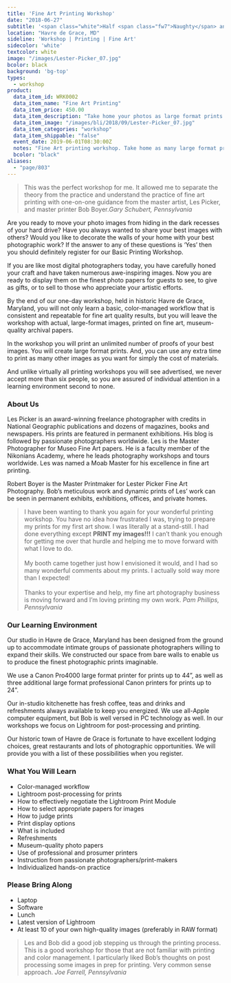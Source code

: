 ```yaml
---
title: 'Fine Art Printing Workshop'
date: "2018-06-27"
subtitle: '<span class="white">Half <span class="fw7">Naughty</span> and half nice.</span>'
location: "Havre de Grace, MD"
sideline: 'Workshop | Printing | Fine Art'
sidecolor: 'white'
textcolor: white
image: "/images/Lester-Picker_07.jpg"
bcolor: black
background: 'bg-top'
types:
  - workshop
product:
  data_item_id: WRK0002
  data_item_name: "Fine Art Printing"
  data_item_price: 450.00
  data_item_description: "Take home your photos as large format prints."
  data_item_image: "/images/bli/2018/09/Lester-Picker_07.jpg"
  data_item_categories: "workshop"
  data_item_shippable: "false"
  event_date: 2019-06-01T08:30:00Z
  notes: "Fine Art printing workshop. Take home as many large format prints as you have time to make. No refunds after May 1, 2019"
  bcolor: "black"
aliases:
  - "page/803"
---
```

> This was the perfect workshop for me. It allowed me to separate the theory from the practice and understand the practice of fine art printing with one-on-one guidance from the master artist, Les Picker, and master printer Bob Boyer.<cite>Gary Schubert, Pennsylvania</cite>

Are you ready to move your photo images from hiding in the dark recesses of your hard drive? Have you always wanted to share your best images with others? Would you like to decorate the walls of your home with your best photographic work? If the answer to any of these questions is ‘Yes’ then you should definitely register for our Basic Printing Workshop.

If you are like most digital photographers today, you have carefully honed your craft and have taken numerous awe-inspiring images. Now you are ready to display them on the finest photo papers for guests to see, to give as gifts, or to sell to those who appreciate your artistic efforts.

By the end of our one-day workshop, held in historic Havre de Grace, Maryland, you will not only learn a basic, color-managed workflow that is consistent and repeatable for fine art quality results, but you will leave the workshop with actual, large-format images, printed on fine art, museum-quality archival papers.

In the workshop you will print an unlimited number of proofs of your best images. You will create large format prints. And, you can use any extra time to print as many other images as you want for simply the cost of materials.

And unlike virtually all printing workshops you will see advertised, we never accept more than six people, so you are assured of individual attention in a learning environment second to none.

### About Us

Les Picker is an award-winning freelance photographer with credits in National Geographic publications and dozens of magazines, books and newspapers. His prints are featured in permanent exhibitions. His blog is followed by passionate photographers worldwide. Les is the Master Photographer for Museo Fine Art papers. He is a faculty member of the Nikonians Academy, where he leads photography workshops and tours worldwide. Les was named a Moab Master for his excellence in fine art printing.

Robert Boyer is the Master Printmaker for Lester Picker Fine Art Photography. Bob’s meticulous work and dynamic prints of Les’ work can be seen in permanent exhibits, exhibitions, offices, and private homes.

> I have been wanting to thank you again for your wonderful printing workshop.  You have no idea how frustrated I was, trying to prepare my prints for my first art show. I was literally at a stand-still. I had done everything except **PRINT my images!!!** I can’t thank you enough for getting me over that hurdle and helping me to move forward with what I love to do.<br><br>My booth came together just how I envisioned it would, and I had so many wonderful comments about my prints.  I actually sold way more than I expected!<br><br>Thanks to your expertise and help, my fine art photography business is moving forward and I’m loving printing my own work.<cite> Pam Phillips, Pennsylvania</cite>

### Our Learning Environment
Our studio in Havre de Grace, Maryland has been designed from the ground up to accommodate intimate groups of passionate photographers willing to expand their skills. We constructed our space from bare walls to enable us to produce the finest photographic prints imaginable.

We use a Canon Pro4000 large format printer for prints up to 44”, as well as three additional large format professional Canon printers for prints up to 24”.

Our in-studio kitchenette has fresh coffee, teas and drinks and refreshments always available to keep you energized. We use all-Apple computer equipment, but Bob is well versed in PC technology as well. In our workshops we focus on Lightroom for post-processing and printing.

Our historic town of Havre de Grace is fortunate to have excellent lodging choices, great restaurants and lots of photographic opportunities. We will provide you with a list of these possibilities when you register.

### What You Will Learn
- Color-managed workflow
- Lightroom post-processing for prints
- How to effectively negotiate the Lightroom Print Module
- How to select appropriate papers for images
- How to judge prints
- Print display options
- What is included
- Refreshments
- Museum-quality photo papers
- Use of professional and prosumer printers
- Instruction from passionate photographers/print-makers
- Individualized hands-on practice

### Please Bring Along
- Laptop
- Software
- Lunch
- Latest version of Lightroom
- At least 10 of your own high-quality images (preferably in RAW format)

> Les and Bob did a good job stepping us through the printing process.  This is a good workshop for those that are not familiar with printing and color management.  I particularly liked Bob’s thoughts on post processing some images in prep for printing.   Very common sense approach.
<cite>Joe Farrell, Pennsylvania</cite>
